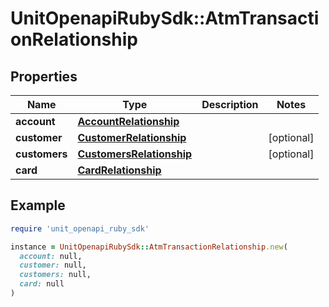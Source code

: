 # UnitOpenapiRubySdk::AtmTransactionRelationship

## Properties

| Name | Type | Description | Notes |
| ---- | ---- | ----------- | ----- |
| **account** | [**AccountRelationship**](AccountRelationship.md) |  |  |
| **customer** | [**CustomerRelationship**](CustomerRelationship.md) |  | [optional] |
| **customers** | [**CustomersRelationship**](CustomersRelationship.md) |  | [optional] |
| **card** | [**CardRelationship**](CardRelationship.md) |  |  |

## Example

```ruby
require 'unit_openapi_ruby_sdk'

instance = UnitOpenapiRubySdk::AtmTransactionRelationship.new(
  account: null,
  customer: null,
  customers: null,
  card: null
)
```

